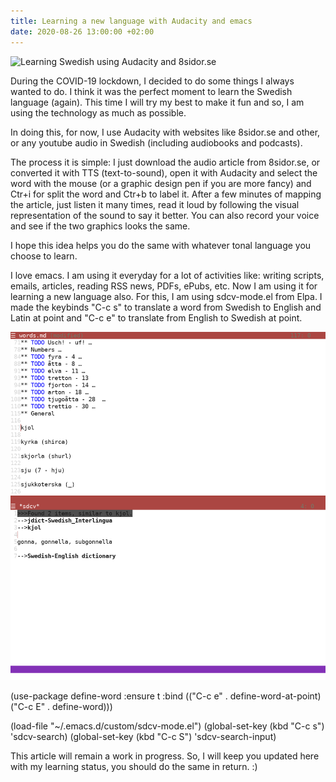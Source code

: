```yaml
---
title: Learning a new language with Audacity and emacs
date: 2020-08-26 13:00:00 +02:00
---
```


![Learning Swedish using Audacity and 8sidor.se](https://i.imgur.com/38Y3yM9.jpg)

During the COVID-19 lockdown, I decided to do some things I always wanted to do. I think it was the perfect moment to learn the Swedish language (again). 
This time I will try my best to make it fun and so, I am using the technology as much as possible. 

In doing this, for now, I use Audacity with websites like 8sidor.se and other, or any youtube audio in Swedish (including audiobooks and podcasts).

The process it is simple: I just download the audio article from 8sidor.se, or converted it with TTS (text-to-sound), open it with Audacity and select the word with the mouse (or a graphic design pen if you are more fancy) and Ctr+i for split the word and Ctr+b to label it. After a few minutes of mapping the article, just listen it many times, read it loud by following the visual representation of the sound to say it better. You can also record your voice and see if the two graphics looks the same.

I hope this idea helps you do the same with whatever tonal language you choose to learn.

I love emacs. I am using it everyday for a lot of activities like: writing scripts, emails, articles, reading RSS news, PDFs, ePubs, etc. Now I am using it for learning a new language also.
For this, I am using sdcv-mode.el from Elpa. I made the keybinds "C-c s" to translate a word from Swedish to English and Latin at point and "C-c e" to translate from English to Swedish at point. 

![Emacs](/images/screenshot-2020-08-26T131432.png)

(use-package define-word
  :ensure t
  :bind (("C-c e" . define-word-at-point)
         ("C-c E" . define-word)))

(load-file "~/.emacs.d/custom/sdcv-mode.el")
(global-set-key (kbd "C-c s") 'sdcv-search)
(global-set-key (kbd "C-c S") 'sdcv-search-input)


This article will remain a work in progress. So, I will keep you updated here with my learning status, you should do the same in return. :)


